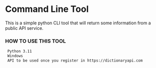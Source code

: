 # Command Line Tool

This is a simple python CLI tool that will return some information from a public API service.


### HOW TO USE THIS TOOL
```bash
 Python 3.11
 Windows 
 API to be used once you register in https://dictionaryapi.com
```